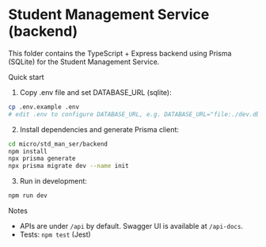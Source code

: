 # Student Management Service (backend)

This folder contains the TypeScript + Express backend using Prisma (SQLite) for the Student Management Service.

Quick start

1. Copy .env file and set DATABASE_URL (sqlite):

```bash
cp .env.example .env
# edit .env to configure DATABASE_URL, e.g. DATABASE_URL="file:./dev.db"
```

2. Install dependencies and generate Prisma client:

```bash
cd micro/std_man_ser/backend
npm install
npx prisma generate
npx prisma migrate dev --name init
```

3. Run in development:

```bash
npm run dev
```

Notes

- APIs are under `/api` by default. Swagger UI is available at `/api-docs`.
- Tests: `npm test` (Jest)
